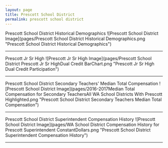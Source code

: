 ```yaml
---
layout: page
title: Prescott School District
permalink: prescott school district
---
```



Prescott School District Historical Demographics
![Prescott School District Image](pages/Prescott School District Historical Demographics.png "Prescott School District Historical Demographics")

___

Prescott Jr Sr High
![Prescott Jr Sr High Image](pages/Prescott School District Prescott Jr Sr HighDual Credit BarChart.png "Prescott Jr Sr High Dual Credit Participation")

___

Prescott School District Secondary Teachers' Median Total Compensation
![Prescott School District Image](pages/2016-2017Median Total Compensation for Secondary TeachersAll WA School Districts With Prescott Highlighted.png "Prescott School District Secondary Teachers Median Total Compensation")

___

Prescott School District Superintendent Compensation History
![Prescott School District Image](pages/WA School District Compensation History for Prescott Superintendent ConstantDollars.png "Prescott School District Superintendent Compensation History")

___

